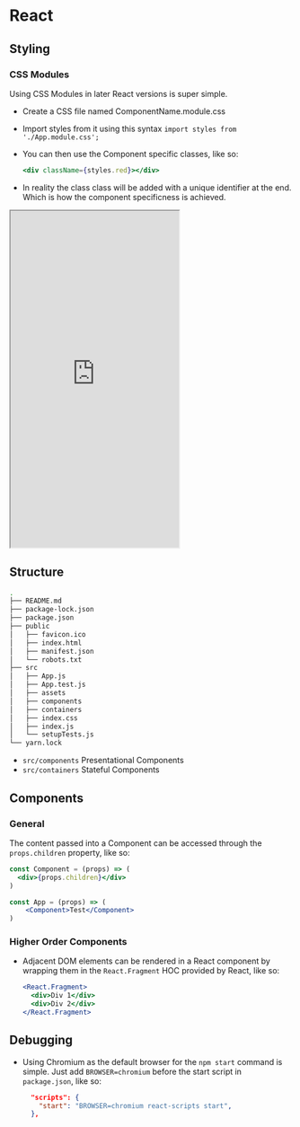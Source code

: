 # React

## Styling

### CSS Modules

Using CSS Modules in later React versions is super simple.

* Create a CSS file named ComponentName.module.css

* Import styles from it using this syntax `import styles from './App.module.css';`

* You can then use the Component specific classes, like so:

  ```jsx
  <div className={styles.red}></div>
  ```

* In reality the class class will be added with a unique identifier at the end. Which is how the component specificness is achieved.


<iframe height=600 src="https://stackblitz.com/edit/carlba-js-react-css-modules?embed=1&file=src/App.js"></iframe>

## Structure

```bash
.
├── README.md
├── package-lock.json
├── package.json
├── public
│   ├── favicon.ico
│   ├── index.html
│   ├── manifest.json
│   └── robots.txt
├── src
│   ├── App.js
│   ├── App.test.js
│   ├── assets
│   ├── components
│   ├── containers
│   ├── index.css
│   ├── index.js
│   └── setupTests.js
└── yarn.lock
```

* `src/components` Presentational Components
* `src/containers` Stateful Components

## Components

### General

The content passed into a Component can be accessed through the `props.children` property, like so:

```jsx
const Component = (props) => (
  <div>{props.children}</div>  
)

const App = (props) => (
	<Component>Test</Component>
)
```

### Higher Order Components

* Adjacent DOM elements can be rendered in a React component by wrapping them in the `React.Fragment` HOC provided by React, like so:

  ```jsx
  <React.Fragment>
  	<div>Div 1</div>
    <div>Div 2</div>
  </React.Fragment>
  ```

## Debugging

* Using Chromium as the default browser for the `npm start` command is simple. Just add   `BROWSER=chromium` before the start script in `package.json`, like so:

  ```json
    "scripts": {
      "start": "BROWSER=chromium react-scripts start",    
    },
  ```

  

